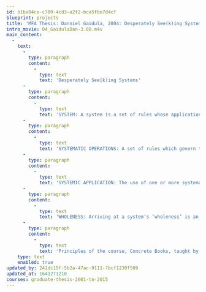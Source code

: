 ```yaml
---
id: b1ba04ce-c789-4cd3-a2f2-bca5fbe7d4cf
blueprint: projects
title: 'MFA Thesis: Danniel Gaidula, 2004: Desperately See(k)ing Systems'
intro_movie: 04_GaidulaDan-3.00.m4v
main_content:
  -
    text:
      -
        type: paragraph
        content:
          -
            type: text
            text: 'Desperately See[k)ing Systems'
      -
        type: paragraph
        content:
          -
            type: text
            text: 'SYSTEM: A system is a set of rules whose application to a set of interrelated objects produces a unified whole transcending the individual parts. Systems are comprised of three distinct elements: systematic operations, systemic application of those operations, and the resultant wholeness of the system as a functioning unit.'
      -
        type: paragraph
        content:
          -
            type: text
            text: 'SYSTEMATIC OPERATIONS: A set of rules which govern the behavior of an interrelated set or sets of objects to produce a predictable outcome. Traditional defini- tions of ‘systematic’ include ‘proceeding according to method’ and ‘characterized by order.’ Systematic opera- tions are designed to produce outcomes, but may not affect the wholeness of the system.'
      -
        type: paragraph
        content:
          -
            type: text
            text: 'SYSTEMIC APPLICATION: The use of one or more systematic operations in order to affect the whole object. Conventional definitions of ‘systemic’ incorporate such phrases as ‘regarding wholeness’ and ‘affecting an entire system.’'
      -
        type: paragraph
        content:
          -
            type: text
            text: 'WHOLENESS: Arriving at a system’s ‘wholeness’ is an organic process of balancing the interactions between both its internal processes and external inputs.'
      -
        type: paragraph
        content:
          -
            type: text
            text: 'Principles of the course, Concrete Books, taught by Thomas Ockerse at the Rhode Island School of Design were employed in the creation of a game. This game is concrete in that its forms and modes of play are derived from the findings of this study and form a parallel ‘text’ comprised of the dialog between its constituent parts, rules, modes of play and those that interact with it.'
    type: text
    enabled: true
updated_by: 241dc15f-5b2a-47ac-9111-7bcf1230f589
updated_at: 1641271210
courses: graduate-thesis-2001-to-2015
---
```

